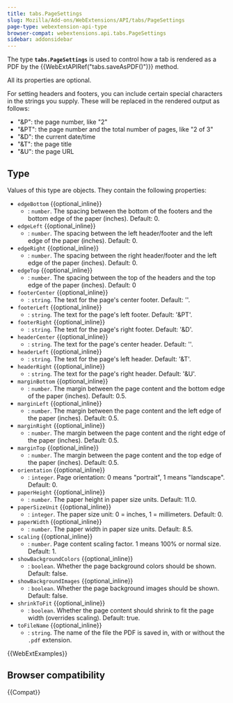 ```yaml
---
title: tabs.PageSettings
slug: Mozilla/Add-ons/WebExtensions/API/tabs/PageSettings
page-type: webextension-api-type
browser-compat: webextensions.api.tabs.PageSettings
sidebar: addonsidebar
---
```


The type **`tabs.PageSettings`** is used to control how a tab is rendered as a PDF by the {{WebExtAPIRef("tabs.saveAsPDF()")}} method.

All its properties are optional.

For setting headers and footers, you can include certain special characters in the strings you supply. These will be replaced in the rendered output as follows:

- "\&P": the page number, like "2"
- "\&PT": the page number and the total number of pages, like "2 of 3"
- "\&D": the current date/time
- "\&T": the page title
- "\&U": the page URL

## Type

Values of this type are objects. They contain the following properties:

- `edgeBottom` {{optional_inline}}
  - : `number`. The spacing between the bottom of the footers and the bottom edge of the paper (inches). Default: 0.
- `edgeLeft` {{optional_inline}}
  - : `number`. The spacing between the left header/footer and the left edge of the paper (inches). Default: 0.
- `edgeRight` {{optional_inline}}
  - : `number`. The spacing between the right header/footer and the left edge of the paper (inches). Default: 0.
- `edgeTop` {{optional_inline}}
  - : `number`. The spacing between the top of the headers and the top edge of the paper (inches). Default: 0
- `footerCenter` {{optional_inline}}
  - : `string`. The text for the page's center footer. Default: ''.
- `footerLeft` {{optional_inline}}
  - : `string`. The text for the page's left footer. Default: '\&PT'.
- `footerRight` {{optional_inline}}
  - : `string`. The text for the page's right footer. Default: '\&D'.
- `headerCenter` {{optional_inline}}
  - : `string`. The text for the page's center header. Default: ''.
- `headerLeft` {{optional_inline}}
  - : `string`. The text for the page's left header. Default: '\&T'.
- `headerRight` {{optional_inline}}
  - : `string`. The text for the page's right header. Default: '\&U'.
- `marginBottom` {{optional_inline}}
  - : `number`. The margin between the page content and the bottom edge of the paper (inches). Default: 0.5.
- `marginLeft` {{optional_inline}}
  - : `number`. The margin between the page content and the left edge of the paper (inches). Default: 0.5.
- `marginRight` {{optional_inline}}
  - : `number`. The margin between the page content and the right edge of the paper (inches). Default: 0.5.
- `marginTop` {{optional_inline}}
  - : `number`. The margin between the page content and the top edge of the paper (inches). Default: 0.5.
- `orientation` {{optional_inline}}
  - : `integer`. Page orientation: 0 means "portrait", 1 means "landscape". Default: 0.
- `paperHeight` {{optional_inline}}
  - : `number`. The paper height in paper size units. Default: 11.0.
- `paperSizeUnit` {{optional_inline}}
  - : `integer`. The paper size unit: 0 = inches, 1 = millimeters. Default: 0.
- `paperWidth` {{optional_inline}}
  - : `number`. The paper width in paper size units. Default: 8.5.
- `scaling` {{optional_inline}}
  - : `number`. Page content scaling factor. 1 means 100% or normal size. Default: 1.
- `showBackgroundColors` {{optional_inline}}
  - : `boolean`. Whether the page background colors should be shown. Default: false.
- `showBackgroundImages` {{optional_inline}}
  - : `boolean`. Whether the page background images should be shown. Default: false.
- `shrinkToFit` {{optional_inline}}
  - : `boolean`. Whether the page content should shrink to fit the page width (overrides scaling). Default: true.
- `toFileName` {{optional_inline}}
  - : `string`. The name of the file the PDF is saved in, with or without the `.pdf` extension.

{{WebExtExamples}}

## Browser compatibility

{{Compat}}
